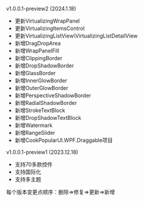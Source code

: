 v1.0.0.1-preview2 (2024.1.18)

- 更新VirtualizingWrapPanel
- 更新VirtualizingItemsControl
- 更新VirtualizingListView\VirtualizingListDetailView
- 新增DragDropArea
- 新增WrapPanelFill
- 新增ClippingBorder
- 新增DropShadowBorder
- 新增GlassBorder
- 新增InnerGlowBorder
- 新增OuterGlowBorder
- 新增PerspectiveShadowBorder
- 新增RadialShadowBorder
- 新增StrokeTextBlock
- 新增DropShadowTextBlock
- 新增Watermark
- 新增RangeSlider
- 新增CookPopularUI.WPF.Draggable项目

v1.0.0.1-preview1 (2023.12.18)

- 支持70多款控件
- 支持国际化
- 支持多主题

每个版本变更点顺序：删除=>修复=>更新=>新增

